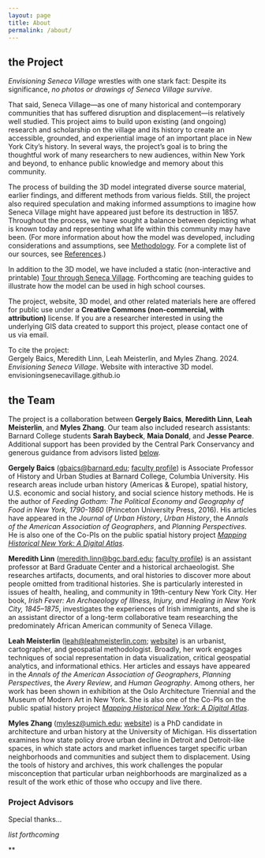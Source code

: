 ```yaml
---
layout: page
title: About
permalink: /about/
---
```


## the Project

*Envisioning Seneca Village* wrestles with one stark fact: Despite its significance, *no photos or drawings of Seneca Village survive*.

That said, Seneca Village—as one of many historical and contemporary communities that has suffered disruption and displacement—is relatively well studied. This project aims to build upon existing (and ongoing) research and scholarship on the village and its history to create an accessible, grounded, and experiential image of an important place in New York City’s history. In several ways, the project’s goal is to bring the thoughtful work of many researchers to new audiences, within New York and beyond, to enhance public knowledge and memory about this community.

The process of building the 3D model integrated diverse source material, earlier findings, and different methods from various fields. Still, the project also required speculation and making informed assumptions to imagine how Seneca Village might have appeared just before its destruction in 1857. Throughout the process, we have sought a balance between depicting what is known today and representing what life within this community may have been. (For more information about how the model was developed, including considerations and assumptions, see [Methodology](/methodology). For a complete list of our sources, see [References](/references).)

In addition to the 3D model, we have included a static (non-interactive and printable) [Tour through Seneca Village](/tour). Forthcoming are teaching guides to illustrate how the model can be used in high school courses.

The project, website, 3D model, and other related materials here are offered for public use under a **Creative Commons (non-commercial, with attribution)** license. If you are a researcher interested in using the underlying GIS data created to support this project, please contact one of us via email.

To cite the project:  
Gergely Baics, Meredith Linn, Leah Meisterlin, and Myles Zhang. 2024. *Envisioning Seneca Village*. Website with interactive 3D model. envisioningsenecavillage.github.io

## the Team

The project is a collaboration between **Gergely Baics**, **Meredith Linn**, **Leah Meisterlin**, and **Myles Zhang**. Our team also included research assistants: Barnard College students **Sarah Baybeck**, **Maia Donald**, and **Jesse Pearce**. Additional support has been provided by the Central Park Conservancy and generous guidance from advisors listed [below](#project-advisors).

**Gergely Baics** ([gbaics@barnard.edu](mailto:gbaics@barnard.edu); [faculty profile](https://barnard.edu/profiles/gergely-baics)) is Associate Professor of History and Urban Studies at Barnard College, Columbia University. His research areas include urban history (Americas & Europe), spatial history, U.S. economic and social history, and social science history methods. He is the author of *Feeding Gotham: The Political Economy and Geography of Food in New York, 1790-1860* (Princeton University Press, 2016). His articles have appeared in the *Journal of Urban History*, *Urban History*, the *Annals of the American Association of Geographers*, and *Planning Perspectives*. He is also one of the Co-PIs on the public spatial history project [*Mapping Historical New York: A Digital Atlas*](https://mappinghny.com).

**Meredith Linn** ([meredith.linn@bgc.bard.edu](mailto:meredith.linn@bgc.bard.edu); [faculty profile](https://www.bgc.bard.edu/people/170/meredith-b-linn)) is an assistant professor at Bard Graduate Center and a historical archaeologist. She researches artifacts, documents, and oral histories to discover more about people omitted from traditional histories. She is particularly interested in issues of health, healing, and community in 19th-century New York City. Her book, *Irish Fever: An Archaeology of Illness, Injury, and Healing in New York City, 1845–1875*, investigates the experiences of Irish immigrants, and she is an assistant director of a long-term collaborative team researching the predominately African American community of Seneca Village.

**Leah Meisterlin** ([leah@leahmeisterlin.com](mailto:leah@leahmeisterlin.com); [website](https://www.leahmeisterlin.com)) is an urbanist, cartographer, and geospatial methodologist. Broadly, her work engages techniques of social representation in data visualization, critical geospatial analytics, and informational ethics. Her articles and essays have appeared in the *Annals of the American Association of Geographers*, *Planning Perspectives*, the *Avery Review*, and *Human Geography*. Among others, her work has been shown in exhibition at the Oslo Architecture Triennial and the Museum of Modern Art in New York. She is also one of the Co-PIs on the public spatial history project [*Mapping Historical New York: A Digital Atlas*](https://mappinghny.com).

**Myles Zhang** ([mylesz@umich.edu](mailto:mylesz@umich.edu); [website](https://www.myleszhang.org/)) is a PhD candidate in architecture and urban history at the University of Michigan. His dissertation examines how state policy drove urban decline in Detroit and Detroit-like spaces, in which state actors and market influences target specific urban neighborhoods and communities and subject them to displacement. Using the tools of history and archives, this work challenges the popular misconception that particular urban neighborhoods are marginalized as a result of the work ethic of those who occupy and live there.

### Project Advisors

Special thanks… 

*list forthcoming*

**

